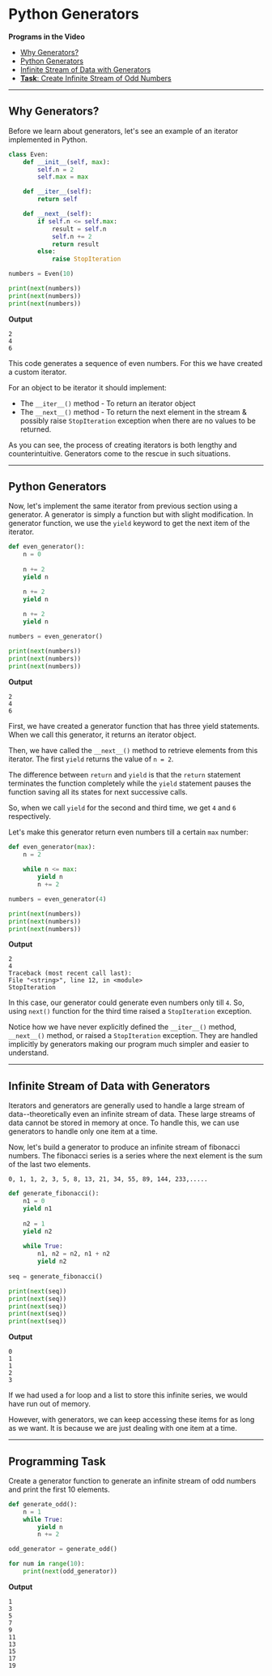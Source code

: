 # Python Generators

**Programs in the Video**

- [Why Generators?](#why-generators)
- [Python Generators](#python-generators-1)
- [Infinite Stream of Data with Generators](#infinite-stream-of-data-with-generators)
- [**Task**: Create Infinite Stream of Odd Numbers](#programming-task)
---

## Why Generators?
Before we learn about generators, let's see an example of an iterator implemented in Python.

```python
class Even:
    def __init__(self, max):
        self.n = 2
        self.max = max

    def __iter__(self):
        return self

    def __next__(self):
        if self.n <= self.max:
            result = self.n
            self.n += 2
            return result
        else:
            raise StopIteration

numbers = Even(10)

print(next(numbers))
print(next(numbers))
print(next(numbers))
```

**Output**
```
2
4
6
```

This code generates a sequence of even numbers. For this we have created a custom iterator.

For an object to be iterator it should implement:
- The  `__iter__()` method - To return an iterator object
- The  `__next__()` method - To return the next element in the stream & possibly raise `StopIteration` exception when
there are no values to be returned.

As you can see, the process of creating iterators is both lengthy and counterintuitive. Generators come to the rescue in such situations.

---

## Python Generators

Now, let's implement the same iterator from previous section using a generator.
A generator is simply a function but with slight modification. In generator function, we use the `yield` keyword to get the next item of the iterator.

```python
def even_generator():
    n = 0
    
    n += 2
    yield n

    n += 2
    yield n
    
    n += 2
    yield n

numbers = even_generator()

print(next(numbers))
print(next(numbers))
print(next(numbers))
```

**Output**

```
2
4
6
```

First, we have created a generator function that has three yield statements. When we call this generator, it returns an iterator object.

Then, we have called the `__next__()` method to retrieve elements from this iterator. The first `yield` returns the value of `n = 2`.

The difference between `return` and `yield` is that the `return` statement terminates the function completely while the `yield` statement pauses the function saving all its states for next successive calls.

So, when we call `yield` for the second and third time, we get `4` and `6` respectively.

Let's make this generator return even numbers till a certain `max` number:

```python
def even_generator(max):
    n = 2
    
    while n <= max:
        yield n
        n += 2

numbers = even_generator(4)

print(next(numbers))
print(next(numbers))
print(next(numbers))
```

**Output**

```
2
4
Traceback (most recent call last):
File "<string>", line 12, in <module>
StopIteration
```

In this case, our generator could generate even numbers only till `4`. So, using `next()` function for the third time raised a `StopIteration` exception.

Notice how we have never explicitly defined the `__iter__()` method, `__next__()` method, or raised a `StopIteration` exception. They are handled implicitly by generators making our program much simpler and easier to understand.

---

## Infinite Stream of Data with Generators

Iterators and generators are generally used to handle a large stream of data--theoretically even an infinite stream of data. These large streams of data cannot be stored in memory at once. To handle this, we can use generators to handle only one item at a time. 

Now, let's build a generator to produce an infinite stream of fibonacci numbers. The fibonacci series is a series where the next element is the sum of the last two elements.

```
0, 1, 1, 2, 3, 5, 8, 13, 21, 34, 55, 89, 144, 233,.....
```

```python
def generate_fibonacci():
    n1 = 0
    yield n1
    
    n2 = 1
    yield n2
    
    while True:
        n1, n2 = n2, n1 + n2
        yield n2
        
seq = generate_fibonacci()

print(next(seq))
print(next(seq))
print(next(seq))
print(next(seq))
print(next(seq))
```

**Output**
```
0
1
1
2
3
```
If we had used a for loop and a list to store this infinite series, we would have run out of memory.

However, with generators, we can keep accessing these items for as long as we want. It is because we are just dealing with one item at a time.

---

## Programming Task

Create a generator function to generate an infinite stream of odd numbers and print the first 10 elements.

```python
def generate_odd():
    n = 1
    while True:
        yield n
        n += 2

odd_generator = generate_odd()

for num in range(10):
    print(next(odd_generator))
```

**Output**
```
1
3
5
7
9
11
13
15
17
19
```

